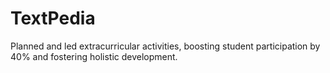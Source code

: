 # TextPedia
 Planned and led extracurricular activities, boosting student participation by 40% and fostering holistic development.
